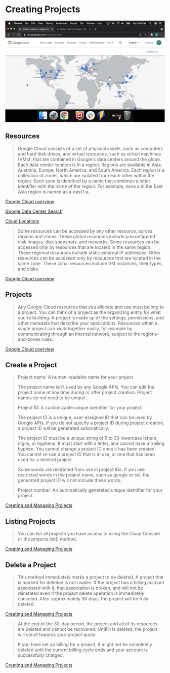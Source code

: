 # Creating Projects

[![Video](video.png)](https://youtu.be/4N0cJM_7kpE)

## Resources

> Google Cloud consists of a set of physical assets, such as computers and hard disk drives, and virtual resources, such as virtual machines (VMs), that are contained in Google's data centers around the globe. Each data center location is in a region. Regions are available in Asia, Australia, Europe, North America, and South America. Each region is a collection of zones, which are isolated from each other within the region. Each zone is identified by a name that combines a letter identifier with the name of the region. For example, zone a in the East Asia region is named asia-east1-a.

[Google Cloud overview](https://cloud.google.com/docs/overview)

[Google Data Center Search](https://www.google.com/search?q=google+data+center&tbm=isch&ved=2ahUKEwiexf7EgsLvAhVhIn0KHVSRBq0Q2-cCegQIABAA&oq=google+data+center&gs_lcp=CgNpbWcQA1AAWABgopgcaABwAHgAgAEAiAEAkgEAmAEAqgELZ3dzLXdpei1pbWc&sclient=img&ei=BZFXYN6uNOHE9APUoproCg&bih=868&biw=1680)

[Cloud Locations](https://cloud.google.com/about/locations)

> Some resources can be accessed by any other resource, across regions and zones. These global resources include preconfigured disk images, disk snapshots, and networks. Some resources can be accessed only by resources that are located in the same region. These regional resources include static external IP addresses. Other resources can be accessed only by resources that are located in the same zone. These zonal resources include VM instances, their types, and disks.

[Google Cloud overview](https://cloud.google.com/docs/overview)

## Projects

> Any Google Cloud resources that you allocate and use must belong to a project. You can think of a project as the organizing entity for what you're building. A project is made up of the settings, permissions, and other metadata that describe your applications. Resources within a single project can work together easily, for example by communicating through an internal network, subject to the regions-and-zones rules.

[Google Cloud overview](https://cloud.google.com/docs/overview)

## Create a Project

> Project name: A human-readable name for your project.
> 
> The project name isn't used by any Google APIs. You can edit the project name at any time during or after project creation. Project names do not need to be unique.
> 
> Project ID: A customizable unique identifier for your project.
> 
> The project ID is a unique, user-assigned ID that can be used by Google APIs. If you do not specify a project ID during project creation, a project ID will be generated automatically.
> 
> The project ID must be a unique string of 6 to 30 lowercase letters, digits, or hyphens. It must start with a letter, and cannot have a trailing hyphen. You cannot change a project ID once it has been created. You cannot re-use a project ID that is in use, or one that has been used for a deleted project.
> 
> Some words are restricted from use in project IDs. If you use restricted words in the project name, such as google or ssl, the generated project ID will not include these words.
> 
> Project number: An automatically generated unique identifier for your project.

[Creating and Managing Projects](https://cloud.google.com/resource-manager/docs/creating-managing-projects)

## Listing Projects

> You can list all projects you have access to using the Cloud Console or the projects.list() method.

[Creating and Managing Projects](https://cloud.google.com/resource-manager/docs/creating-managing-projects)

## Delete a Project

> This method immediately marks a project to be deleted. A project that is marked for deletion is not usable. If the project has a billing account associated with it, that association is broken, and will not be reinstated even if the project delete operation is immediately canceled. After approximately 30 days, the project will be fully deleted.

[Creating and Managing Projects](https://cloud.google.com/resource-manager/docs/creating-managing-projects)

> At the end of the 30-day period, the project and all of its resources are deleted and cannot be recovered. Until it is deleted, the project will count towards your project quota.
> 
> If you have set up billing for a project, it might not be completely deleted until the current billing cycle ends and your account is successfully charged.

[Creating and Managing Projects](https://cloud.google.com/resource-manager/docs/creating-managing-projects)
